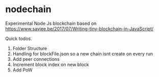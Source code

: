 # nodechain

Experimental Node Js blockchain based on https://www.savjee.be/2017/07/Writing-tiny-blockchain-in-JavaScript/


Quick todos.

1. Folder Structure
2. Handling for blockFile.json so a new chain isnt create on every run
3. Add peer connections
4. Increment block index on new block
5. Add PoW
